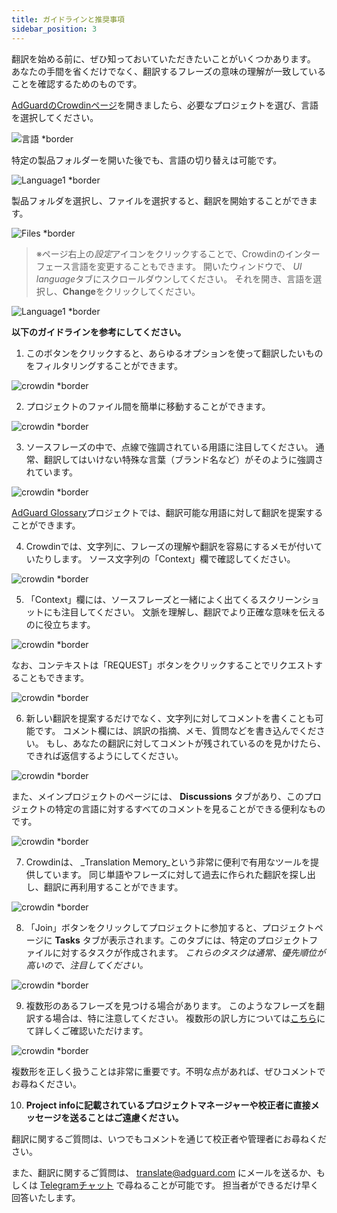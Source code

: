 ```yaml
---
title: ガイドラインと推奨事項
sidebar_position: 3
---
```


翻訳を始める前に、ぜひ知っておいていただきたいことがいくつかあります。 あなたの手間を省くだけでなく、翻訳するフレーズの意味の理解が一致していることを確認するためのものです。

[AdGuardのCrowdinページ](https://crowdin.com/profile/adguard/)を開きましたら、必要なプロジェクトを選び、言語を選択してください。

![言語 *border](https://cdn.adtidy.org/content/Kb/ad_blocker/miscellaneous/adguard_translations/language.png)

特定の製品フォルダーを開いた後でも、言語の切り替えは可能です。

![Language1 *border](https://cdn.adtidy.org/content/Kb/ad_blocker/miscellaneous/adguard_translations/language1.png)

製品フォルダを選択し、ファイルを選択すると、翻訳を開始することができます。

![Files *border](https://cdn.adtidy.org/content/Kb/ad_blocker/miscellaneous/adguard_translations/files.png)
> ※ページ右上の*設定*アイコンをクリックすることで、Crowdinのインターフェース言語を変更することもできます。 開いたウィンドウで、 *UI language*タブにスクロールダウンしてください。 それを開き、言語を選択し、**Change**をクリックしてください。

![Language1 *border](https://cdn.adtidy.org/content/Kb/ad_blocker/miscellaneous/adguard_translations/settings_en.png)

**以下のガイドラインを参考にしてください。**

1. このボタンをクリックすると、あらゆるオプションを使って翻訳したいものをフィルタリングすることができます。

![crowdin *border](https://cdn.adtidy.org/public/Adguard/kb/en/ag-translations/filter.png)

2. プロジェクトのファイル間を簡単に移動することができます。

![crowdin *border](https://cdn.adtidy.org/content/Kb/ad_blocker/miscellaneous/adguard_translations/filter_files.png)

3. ソースフレーズの中で、点線で強調されている用語に注目してください。 通常、翻訳してはいけない特殊な言葉（ブランド名など）がそのように強調されています。

![crowdin *border](https://cdn.adtidy.org/public/Adguard/kb/en/ag-translations/terms.png)

[AdGuard Glossary](https://crowdin.com/project/adguard-glossary)プロジェクトでは、翻訳可能な用語に対して翻訳を提案することができます。

4. Crowdinでは、文字列に、フレーズの理解や翻訳を容易にするメモが付いていたりします。 ソース文字列の「Context」欄で確認してください。

![crowdin *border](https://cdn.adtidy.org/public/Adguard/kb/en/ag-translations/context-note.png)

5. 「Context」欄には、ソースフレーズと一緒によく出てくるスクリーンショットにも注目してください。 文脈を理解し、翻訳でより正確な意味を伝えるのに役立ちます。

![crowdin *border](https://cdn.adtidy.org/public/Adguard/kb/en/ag-translations/screenshot.png)

なお、コンテキストは「REQUEST」ボタンをクリックすることでリクエストすることもできます。

![crowdin *border](https://cdn.adtidy.org/public/Adguard/kb/en/ag-translations/request.png)

6. 新しい翻訳を提案するだけでなく、文字列に対してコメントを書くことも可能です。 コメント欄には、誤訳の指摘、メモ、質問などを書き込んでください。 もし、あなたの翻訳に対してコメントが残されているのを見かけたら、できれば返信するようにしてください。

![crowdin *border](https://cdn.adtidy.org/public/Adguard/kb/en/ag-translations/comments.png)

また、メインプロジェクトのページには、 **Discussions** タブがあり、このプロジェクトの特定の言語に対するすべてのコメントを見ることができる便利なものです。

![crowdin *border](https://cdn.adtidy.org/public/Adguard/kb/en/ag-translations/discussions.png)

7. Crowdinは、 _Translation Memory_という非常に便利で有用なツールを提供しています。 同じ単語やフレーズに対して過去に作られた翻訳を探し出し、翻訳に再利用することができます。

![crowdin *border](https://cdn.adtidy.org/public/Adguard/kb/en/ag-translations/tm.png)

8. 「Join」ボタンをクリックしてプロジェクトに参加すると、プロジェクトページに **Tasks** タブが表示されます。このタブには、特定のプロジェクトファイルに対するタスクが作成されます。 _これらのタスクは通常、優先順位が高いので、注目してください。_

![crowdin *border](https://cdn.adtidy.org/public/Adguard/kb/en/ag-translations/tasks.png)

9. 複数形のあるフレーズを見つける場合があります。 このようなフレーズを翻訳する場合は、特に注意してください。 複数形の訳し方については[こちら](../plural-forms)にて詳しくご確認いただけます。

![crowdin *border](https://cdn.adtidy.org/public/Adguard/kb/en/ag-translations/plurals.png)

複数形を正しく扱うことは非常に重要です。不明な点があれば、ぜひコメントでお尋ねください。

10. **Project infoに記載されているプロジェクトマネージャーや校正者に直接メッセージを送ることはご遠慮ください。**

翻訳に関するご質問は、いつでもコメントを通じて校正者や管理者にお尋ねください。

また、翻訳に関するご質問は、 [translate@adguard.com](mailto:translate@adguard.com) にメールを送るか、もしくは [Telegramチャット](https://t.me/joinchat/UVYTLcHbr8JmOGIy) で尋ねることが可能です。 担当者ができるだけ早く回答いたします。
